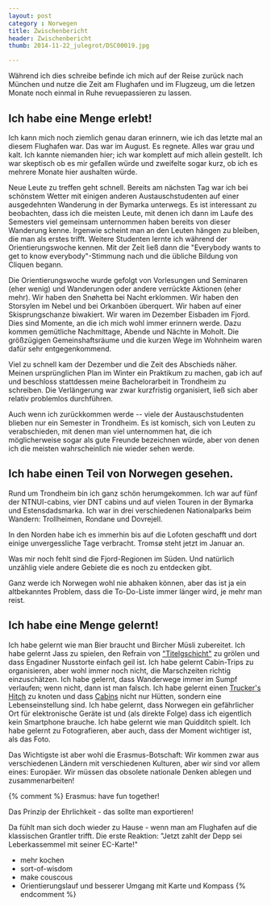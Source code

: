 ```yaml
---
layout: post
category : Norwegen
title: Zwischenbericht 
header: Zwischenbericht 
thumb: 2014-11-22_julegrot/DSC00019.jpg

---
```


Während ich dies schreibe befinde ich mich auf der Reise zurück nach München und nutze die Zeit am Flughafen und im Flugzeug, um die letzen Monate noch einmal in Ruhe revuepassieren zu lassen.<!--more-->

## Ich habe eine Menge erlebt!
Ich kann mich noch ziemlich genau daran erinnern, wie ich das letzte mal an diesem Flughafen war. Das war im August. Es regnete. Alles war grau und kalt. Ich kannte niemanden hier; ich war komplett auf mich allein gestellt. Ich war skeptisch ob es mir gefallen würde und zweifelte sogar kurz, ob ich es mehrere Monate hier aushalten würde.  

Neue Leute zu treffen geht schnell. Bereits am nächsten Tag war ich bei schönstem Wetter mit einigen anderen Austauschstudenten auf einer ausgedehnten Wanderung in der Bymarka unterwegs. Es ist interessant zu beobachten, dass ich die meisten Leute, mit denen ich dann im Laufe des Semesters viel gemeinsam unternommen haben bereits von dieser Wanderung kenne. Irgenwie scheint man an den Leuten hängen zu bleiben, die man als erstes trifft. Weitere Studenten lernte ich während der
Orientierungswoche kennen. Mit der Zeit ließ dann die "Everybody wants to get to know everybody"-Stimmung nach und die übliche Bildung von Cliquen begann. 

Die Orientierungswoche wurde gefolgt von Vorlesungen und Seminaren (eher wenig) und Wanderungen oder andere verrückte Aktionen (eher mehr). Wir haben den Snøhetta bei Nacht erklommen. Wir haben den Storsylen im Nebel und bei Orkanböen überquert. Wir haben auf einer Skisprungschanze biwakiert. Wir waren im Dezember Eisbaden im Fjord. Dies sind Momente, an die ich mich wohl immer erinnern werde. Dazu kommen gemütliche Nachmittage, Abende und Nächte in Moholt. Die größzügigen
Gemeinshaftsräume und die kurzen Wege im Wohnheim waren dafür sehr entgegenkommend.  

Viel zu schnell kam der Dezember und die Zeit des Abschieds näher. Meinen ursprünglichen Plan im Winter ein Praktikum zu machen, gab ich auf und beschloss stattdessen meine Bachelorarbeit in Trondheim zu schreiben. Die Verlängerung war zwar kurzfristig organisiert, ließ sich aber relativ problemlos durchführen.

Auch wenn ich zurückkommen werde -- viele der Austauschstudenten blieben nur ein Semester in Trondheim. Es ist komisch, sich von Leuten zu verabschieden, mit denen man viel unternommen hat, die ich möglicherweise sogar als gute Freunde bezeichnen würde, aber von denen ich die meisten wahrscheinlich nie wieder sehen werde. 

## Ich habe einen Teil von Norwegen gesehen.
Rund um Trondheim bin ich ganz schön herumgekommen. Ich war auf fünf der NTNUI-cabins, vier DNT cabins und auf vielen Touren in der Bymarka und Estensdadsmarka. Ich war in drei verschiedenen Nationalparks beim Wandern: Trollheimen, Rondane und Dovrejell. 

In den Norden habe ich es immerhin bis auf die Lofoten geschafft und dort einige unvergessliche Tage verbracht. Tromsø steht jetzt im Januar an. 

Was mir noch fehlt sind die Fjord-Regionen im Süden. Und natürlich unzählig viele andere Gebiete die es noch zu entdecken gibt.

Ganz werde ich Norwegen wohl nie abhaken können, aber das ist ja ein altbekanntes Problem, dass die To-Do-Liste immer länger wird, je mehr man reist.  

## Ich habe eine Menge gelernt!
Ich habe gelernt wie man Bier braucht und Bircher Müsli zubereitet. Ich habe gelernt Jass zu spielen, den Refrain von ["Titelgschicht"](https://www.youtube.com/watch?v=EGfCSrrlNxo) zu grölen und dass Engadiner Nusstorte einfach geil ist. Ich habe gelernt Cabin-Trips zu organisieren, aber wohl immer noch nicht, die Marschzeiten richtig einzuschätzen. Ich habe gelernt, dass Wanderwege immer im Sumpf verlaufen; wenn nicht, dann ist man falsch. Ich habe gelernt einen [Trucker's Hitch](https://www.youtube.com/watch?v=TUHgGK-tImY) zu knoten und dass [Cabins](https://www.youtube.com/watch?v=ua1FAlHt_Ys) nicht nur
Hütten, sondern eine Lebenseinstellung sind. Ich habe gelernt, dass Norwegen ein gefährlicher Ort für elektronische Geräte ist und (als direkte Folge) dass ich eigentlich kein Smartphone brauche. Ich habe gelernt wie man Quidditch spielt. Ich habe gelernt zu Fotografieren, aber auch, dass der Moment wichtiger ist, als das Foto. 

Das Wichtigste ist aber wohl die Erasmus-Botschaft: Wir kommen zwar aus verschiedenen Ländern mit verschiedenen Kulturen, aber wir sind vor allem eines:
Europäer. Wir müssen das obsolete nationale Denken ablegen und zusammenarbeiten! 

{% comment %}
Erasmus: have fun together!

Das Prinzip der Ehrlichkeit - das sollte man exportieren!

Da fühlt man sich doch wieder zu Hause - wenn man am Flughafen auf die klassischen Grantler trifft. 
Die erste Reaktion: "Jetzt zahlt der Depp sei Leberkassemmel mit seiner EC-Karte!"

* mehr kochen
* sort-of-wisdom
* make couscous
* Orientierungslauf und besserer Umgang mit Karte und Kompass
{% endcomment %}
